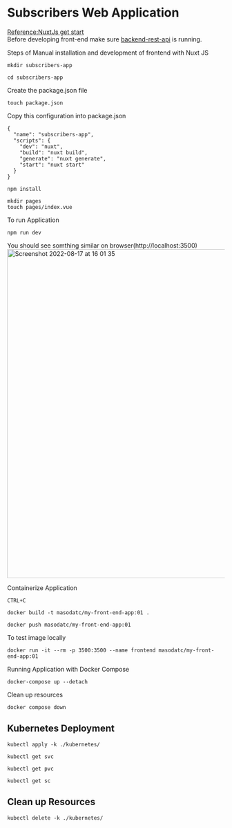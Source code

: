 # Subscribers Web Application
[Reference:NuxtJs get start](https://nuxtjs.org/docs/get-started/installation)<br>
Before developing front-end make sure [backend-rest-api](https://github.com/MasoudMoeini/Jenkins-Deploy-App-to-kubernetes/tree/node-rest-api) is running.

Steps of Manual installation and development of frontend with Nuxt JS <br>
```
mkdir subscribers-app
```
```
cd subscribers-app
```
Create the package.json file
```
touch package.json
```
Copy this configuration into package.json
```
{
  "name": "subscribers-app",
  "scripts": {
    "dev": "nuxt",
    "build": "nuxt build",
    "generate": "nuxt generate",
    "start": "nuxt start"
  }
}
```

```
npm install 
```
``` 
mkdir pages
touch pages/index.vue
```
To run Application
```
npm run dev
```
You should see somthing similar on browser(http://localhost:3500)<br>
<img width="761" alt="Screenshot 2022-08-17 at 16 01 35" src="https://user-images.githubusercontent.com/43514418/185154173-c21703d7-212d-44f0-ae9f-04e9334b6f64.png"> <br>

Containerize Application
``` 
CTRL+C 
```
```
docker build -t masodatc/my-front-end-app:01 .
```
```
docker push masodatc/my-front-end-app:01
```
To test image locally
```
docker run -it --rm -p 3500:3500 --name frontend masodatc/my-front-end-app:01 
```
Running Application with Docker Compose
```
docker-compose up --detach  
```
Clean up resources
```
docker compose down 
```
## Kubernetes Deployment
```
kubectl apply -k ./kubernetes/
```
```
kubectl get svc 
```
```
kubectl get pvc 
```
```
kubectl get sc
```
## Clean up Resources
```
kubectl delete -k ./kubernetes/
```